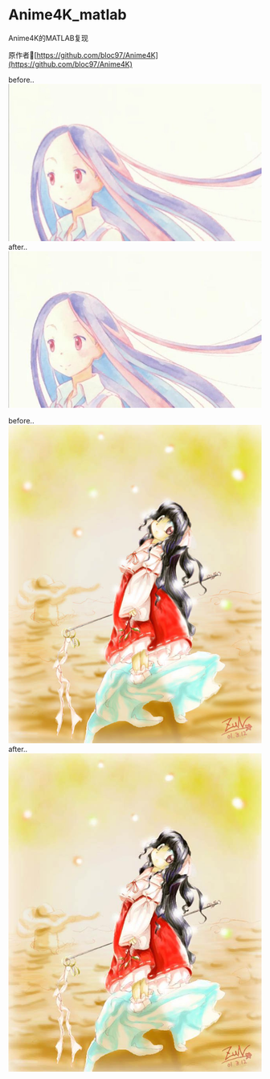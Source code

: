 # Anime4K_matlab

Anime4K的MATLAB复现

原作者🔗[https://github.com/bloc97/Anime4K](https://github.com/bloc97/Anime4K)

before..  
![1](https://github.com/Zzz1227/Anime4K_matlab/blob/master/images/test.jpg)  
after..  
![2](https://github.com/Zzz1227/Anime4K_matlab/blob/master/results/test_after.jpg)  

before..  
![3](https://github.com/Zzz1227/Anime4K_matlab/blob/master/images/TH.jpg)  
after..  
![4](https://github.com/Zzz1227/Anime4K_matlab/blob/master/results/TH_after.jpg)  
